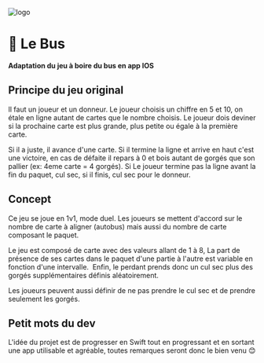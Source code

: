 ![logo](https://vincent-creton.fr/images/github/bus.svg)

# 🚌 Le Bus
**Adaptation du jeu à boire du bus en app IOS**

## Principe du jeu original
Il faut un joueur et un donneur. Le joueur choisis un chiffre en 5 et 10, on étale en ligne autant de cartes que le nombre choisis. Le joueur dois deviner si la prochaine carte est plus grande, plus petite ou égale à la première carte.

Si il a juste, il avance d'une carte. Si il termine la ligne et arrive en haut c'est une victoire, en cas de défaite il repars à 0 et bois autant de gorgés que son pallier (ex: 4eme carte = 4 gorgés). Si Le joueur termine pas la ligne avant la fin du paquet, cul sec, si il finis, cul sec pour le donneur.

## Concept
Ce jeu se joue en 1v1, mode duel. Les joueurs se mettent d'accord sur le nombre de carte à aligner (autobus) mais aussi du nombre de carte composant le paquet. 

Le jeu est composé de carte avec des valeurs allant de 1 à 8, La part de présence de ses cartes dans le paquet d'une partie à l'autre est variable en fonction d'une intervalle.  Enfin, le perdant prends donc un cul sec plus des gorgés supplémentaires définis aléatoirement. 

Les joueurs peuvent aussi définir de ne pas prendre le cul sec et de prendre seulement les gorgés.

## Petit mots du dev
L'idée du projet est de progresser en Swift tout en progressant et en sortant une app utilisable et agréable, toutes remarques seront donc le bien venu 😊 

